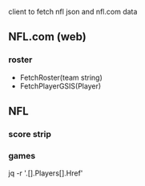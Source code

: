 client to fetch nfl json and nfl.com data

## NFL.com (web)
### roster
- FetchRoster(team string)
- FetchPlayerGSIS(Player)

## NFL
### score strip
### games

jq -r '.[].Players[].Href'